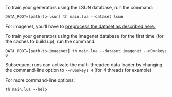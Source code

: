 
To train your generators using the LSUN database, run the command:

```
DATA_ROOT=[path-to-lsun] th main.lua --dataset lsun
```


For imagenet, you'll have to [preprocess the dataset as described here.](https://github.com/soumith/imagenet-multiGPU.torch#data-processing)

To train your generators using the Imagenet database for the first time (for the caches to build up), run the command:

```
DATA_ROOT=[path-to-imagenet] th main.lua --dataset imagenet --nDonkeys 0
```

Subsequent runs can activate the multi-threaded data loader by changing the
command-line option to `--nDonkeys 4` (for 4 threads for example)


For more command-line options:

```
th main.lua --help
```